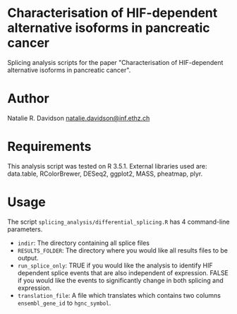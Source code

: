 # Characterisation of HIF-dependent alternative isoforms in pancreatic cancer
Splicing analysis scripts for the paper "Characterisation of HIF-dependent alternative isoforms in pancreatic cancer".

# Author
Natalie R. Davidson <natalie.davidson@inf.ethz.ch>

# Requirements
This analysis script was tested on R 3.5.1. External libraries used are: data.table, RColorBrewer, DESeq2, ggplot2, MASS, pheatmap, plyr.

# Usage
The script `splicing_analysis/differential_splicing.R` has 4 command-line parameters. 
- `indir`: The directory containing all splice files 
- `RESULTS_FOLDER`: The directory where you would like all results files to be output.
- `run_splice_only`: TRUE if you would like the analysis to identify HIF dependent splice events that are also independent of expression. FALSE if you would like the events to significantly change in both splicing and expression.
- `translation_file`: A file which translates which contains two columns `ensembl_gene_id` to `hgnc_symbol`.
